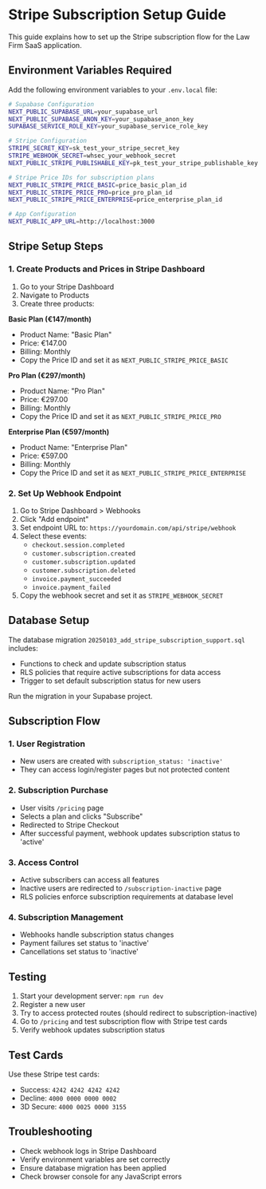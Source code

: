 # Stripe Subscription Setup Guide

This guide explains how to set up the Stripe subscription flow for the Law Firm SaaS application.

## Environment Variables Required

Add the following environment variables to your `.env.local` file:

```bash
# Supabase Configuration
NEXT_PUBLIC_SUPABASE_URL=your_supabase_url
NEXT_PUBLIC_SUPABASE_ANON_KEY=your_supabase_anon_key
SUPABASE_SERVICE_ROLE_KEY=your_supabase_service_role_key

# Stripe Configuration
STRIPE_SECRET_KEY=sk_test_your_stripe_secret_key
STRIPE_WEBHOOK_SECRET=whsec_your_webhook_secret
NEXT_PUBLIC_STRIPE_PUBLISHABLE_KEY=pk_test_your_stripe_publishable_key

# Stripe Price IDs for subscription plans
NEXT_PUBLIC_STRIPE_PRICE_BASIC=price_basic_plan_id
NEXT_PUBLIC_STRIPE_PRICE_PRO=price_pro_plan_id
NEXT_PUBLIC_STRIPE_PRICE_ENTERPRISE=price_enterprise_plan_id

# App Configuration
NEXT_PUBLIC_APP_URL=http://localhost:3000
```

## Stripe Setup Steps

### 1. Create Products and Prices in Stripe Dashboard

1. Go to your Stripe Dashboard
2. Navigate to Products
3. Create three products:

**Basic Plan (€147/month)**
- Product Name: "Basic Plan"
- Price: €147.00
- Billing: Monthly
- Copy the Price ID and set it as `NEXT_PUBLIC_STRIPE_PRICE_BASIC`

**Pro Plan (€297/month)**
- Product Name: "Pro Plan" 
- Price: €297.00
- Billing: Monthly
- Copy the Price ID and set it as `NEXT_PUBLIC_STRIPE_PRICE_PRO`

**Enterprise Plan (€597/month)**
- Product Name: "Enterprise Plan"
- Price: €597.00
- Billing: Monthly
- Copy the Price ID and set it as `NEXT_PUBLIC_STRIPE_PRICE_ENTERPRISE`

### 2. Set Up Webhook Endpoint

1. Go to Stripe Dashboard > Webhooks
2. Click "Add endpoint"
3. Set endpoint URL to: `https://yourdomain.com/api/stripe/webhook`
4. Select these events:
   - `checkout.session.completed`
   - `customer.subscription.created`
   - `customer.subscription.updated`
   - `customer.subscription.deleted`
   - `invoice.payment_succeeded`
   - `invoice.payment_failed`
5. Copy the webhook secret and set it as `STRIPE_WEBHOOK_SECRET`

## Database Setup

The database migration `20250103_add_stripe_subscription_support.sql` includes:

- Functions to check and update subscription status
- RLS policies that require active subscriptions for data access
- Trigger to set default subscription status for new users

Run the migration in your Supabase project.

## Subscription Flow

### 1. User Registration
- New users are created with `subscription_status: 'inactive'`
- They can access login/register pages but not protected content

### 2. Subscription Purchase
- User visits `/pricing` page
- Selects a plan and clicks "Subscribe"
- Redirected to Stripe Checkout
- After successful payment, webhook updates subscription status to 'active'

### 3. Access Control
- Active subscribers can access all features
- Inactive users are redirected to `/subscription-inactive` page
- RLS policies enforce subscription requirements at database level

### 4. Subscription Management
- Webhooks handle subscription status changes
- Payment failures set status to 'inactive'
- Cancellations set status to 'inactive'

## Testing

1. Start your development server: `npm run dev`
2. Register a new user
3. Try to access protected routes (should redirect to subscription-inactive)
4. Go to `/pricing` and test subscription flow with Stripe test cards
5. Verify webhook updates subscription status

## Test Cards

Use these Stripe test cards:
- Success: `4242 4242 4242 4242`
- Decline: `4000 0000 0000 0002`
- 3D Secure: `4000 0025 0000 3155`

## Troubleshooting

- Check webhook logs in Stripe Dashboard
- Verify environment variables are set correctly
- Ensure database migration has been applied
- Check browser console for any JavaScript errors
